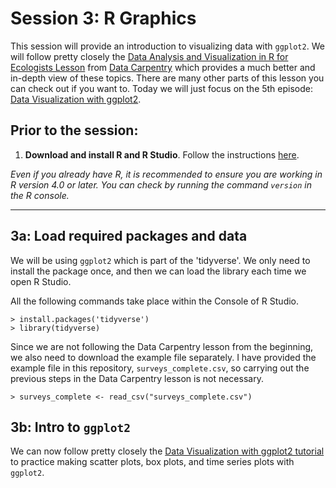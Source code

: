 # Session 3: R Graphics 
This session will provide an introduction to visualizing data with `ggplot2`.  We will follow pretty closely the [Data Analysis and Visualization in R for Ecologists Lesson](https://datacarpentry.org/R-ecology-lesson/index.html) from [Data Carpentry](https://datacarpentry.org/lessons/) which provides a much better and in-depth view of these topics. There are many other parts of this lesson you can check out if you want to. Today we will just focus on the 5th episode: [Data Visualization with ggplot2](https://datacarpentry.org/R-ecology-lesson/04-visualization-ggplot2.html). 

## Prior to the session: 
1. **Download and install R and R Studio**.  Follow the instructions [here](https://datacarpentry.org/R-ecology-lesson/#Install_R_and_RStudio). 

*Even if you already have R, it is recommended to ensure you are working in R version 4.0 or later. You can check by running the command `version` in the R console.*

---

## 3a: Load required packages and data
We will be using `ggplot2` which is part of the 'tidyverse'. We only need to install the package once, and then we can load the library each time we open R Studio.

All the following commands take place within the Console of R Studio.
```
> install.packages('tidyverse')
> library(tidyverse)
```
 
Since we are not following the Data Carpentry lesson from the beginning, we also need to download the example file separately. I have provided the example file in this repository, `surveys_complete.csv`, so carrying out the previous steps in the Data Carpentry lesson is not necessary.
```
> surveys_complete <- read_csv("surveys_complete.csv")
```

## 3b: Intro to `ggplot2`
We can now follow pretty closely the [Data Visualization with ggplot2 tutorial](https://datacarpentry.org/R-ecology-lesson/04-visualization-ggplot2.html) to practice making scatter plots, box plots, and time series plots with `ggplot2`.
